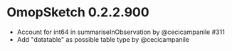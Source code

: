 # OmopSketch 0.2.2.900

-   Account for int64 in summariseInObservation by @cecicampanile #311
-   Add "datatable" as possible table type by @cecicampanile
